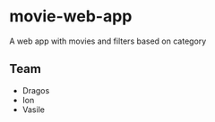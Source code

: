 # movie-web-app

A web app with movies and filters based on category

## Team

- Dragos
- Ion
- Vasile
